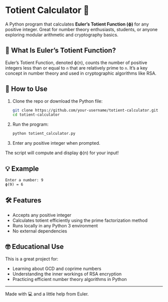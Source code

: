 # Totient Calculator 🔢

A Python program that calculates **Euler’s Totient Function (ϕ)** for any positive integer. Great for number theory enthusiasts, students, or anyone exploring modular arithmetic and cryptography basics.

## 📘 What Is Euler’s Totient Function?

Euler’s Totient Function, denoted ϕ(n), counts the number of positive integers less than or equal to `n` that are relatively prime to `n`. It’s a key concept in number theory and used in cryptographic algorithms like RSA.

## 🚀 How to Use

1. Clone the repo or download the Python file:
   ```bash
   git clone https://github.com/your-username/totient-calculator.git
   cd totient-calculator
   ```

2. Run the program:
   ```bash
   python totient_calculator.py
   ```

3. Enter any positive integer when prompted.

The script will compute and display ϕ(n) for your input!

## 💡 Example

```text
Enter a number: 9
ϕ(9) = 6
```

## 🛠 Features

- Accepts any positive integer
- Calculates totient efficiently using the prime factorization method
- Runs locally in any Python 3 environment
- No external dependencies

## 🤓 Educational Use

This is a great project for:
- Learning about GCD and coprime numbers
- Understanding the inner workings of RSA encryption
- Practicing efficient number theory algorithms in Python

---

Made with 💻 and a little help from Euler.
